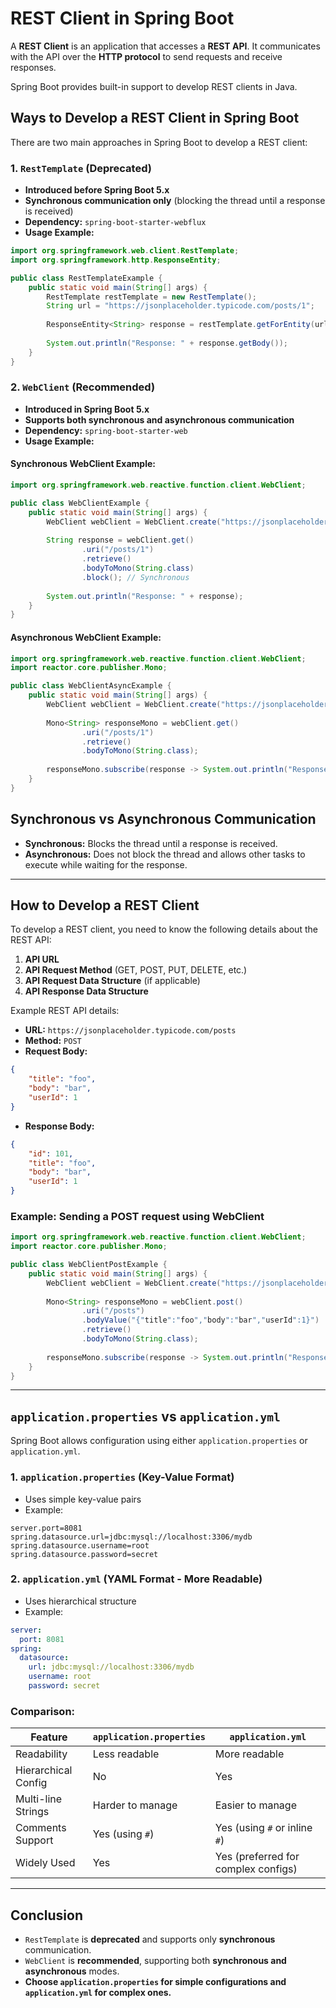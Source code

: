 # REST Client in Spring Boot

A **REST Client** is an application that accesses a **REST API**. It communicates with the API over the **HTTP protocol** to send requests and receive responses.

Spring Boot provides built-in support to develop REST clients in Java.

## Ways to Develop a REST Client in Spring Boot

There are two main approaches in Spring Boot to develop a REST client:

### 1. `RestTemplate` (Deprecated)
- **Introduced before Spring Boot 5.x**
- **Synchronous communication only** (blocking the thread until a response is received)
- **Dependency:** `spring-boot-starter-webflux`
- **Usage Example:**

```java
import org.springframework.web.client.RestTemplate;
import org.springframework.http.ResponseEntity;

public class RestTemplateExample {
    public static void main(String[] args) {
        RestTemplate restTemplate = new RestTemplate();
        String url = "https://jsonplaceholder.typicode.com/posts/1";
        
        ResponseEntity<String> response = restTemplate.getForEntity(url, String.class);
        
        System.out.println("Response: " + response.getBody());
    }
}
```

### 2. `WebClient` (Recommended)
- **Introduced in Spring Boot 5.x**
- **Supports both synchronous and asynchronous communication**
- **Dependency:** `spring-boot-starter-web`
- **Usage Example:**

#### Synchronous WebClient Example:
```java
import org.springframework.web.reactive.function.client.WebClient;

public class WebClientExample {
    public static void main(String[] args) {
        WebClient webClient = WebClient.create("https://jsonplaceholder.typicode.com");
        
        String response = webClient.get()
                .uri("/posts/1")
                .retrieve()
                .bodyToMono(String.class)
                .block(); // Synchronous
        
        System.out.println("Response: " + response);
    }
}
```

#### Asynchronous WebClient Example:
```java
import org.springframework.web.reactive.function.client.WebClient;
import reactor.core.publisher.Mono;

public class WebClientAsyncExample {
    public static void main(String[] args) {
        WebClient webClient = WebClient.create("https://jsonplaceholder.typicode.com");
        
        Mono<String> responseMono = webClient.get()
                .uri("/posts/1")
                .retrieve()
                .bodyToMono(String.class);
        
        responseMono.subscribe(response -> System.out.println("Response: " + response)); // Asynchronous
    }
}
```

## Synchronous vs Asynchronous Communication
- **Synchronous:** Blocks the thread until a response is received.
- **Asynchronous:** Does not block the thread and allows other tasks to execute while waiting for the response.

---

## How to Develop a REST Client
To develop a REST client, you need to know the following details about the REST API:
1. **API URL**
2. **API Request Method** (GET, POST, PUT, DELETE, etc.)
3. **API Request Data Structure** (if applicable)
4. **API Response Data Structure**

Example REST API details:
- **URL:** `https://jsonplaceholder.typicode.com/posts`
- **Method:** `POST`
- **Request Body:**
```json
{
    "title": "foo",
    "body": "bar",
    "userId": 1
}
```
- **Response Body:**
```json
{
    "id": 101,
    "title": "foo",
    "body": "bar",
    "userId": 1
}
```

### Example: Sending a POST request using WebClient
```java
import org.springframework.web.reactive.function.client.WebClient;
import reactor.core.publisher.Mono;

public class WebClientPostExample {
    public static void main(String[] args) {
        WebClient webClient = WebClient.create("https://jsonplaceholder.typicode.com");
        
        Mono<String> responseMono = webClient.post()
                .uri("/posts")
                .bodyValue("{"title":"foo","body":"bar","userId":1}")
                .retrieve()
                .bodyToMono(String.class);
        
        responseMono.subscribe(response -> System.out.println("Response: " + response));
    }
}
```

---

## `application.properties` vs `application.yml`
Spring Boot allows configuration using either `application.properties` or `application.yml`.

### **1. `application.properties` (Key-Value Format)**
- Uses simple key-value pairs
- Example:
```properties
server.port=8081
spring.datasource.url=jdbc:mysql://localhost:3306/mydb
spring.datasource.username=root
spring.datasource.password=secret
```

### **2. `application.yml` (YAML Format - More Readable)**
- Uses hierarchical structure
- Example:
```yaml
server:
  port: 8081
spring:
  datasource:
    url: jdbc:mysql://localhost:3306/mydb
    username: root
    password: secret
```

### **Comparison:**
| Feature              | `application.properties` | `application.yml` |
|----------------------|-------------------------|-------------------|
| Readability         | Less readable            | More readable    |
| Hierarchical Config | No                        | Yes             |
| Multi-line Strings  | Harder to manage         | Easier to manage |
| Comments Support    | Yes (using `#`)          | Yes (using `#` or inline `#`) |
| Widely Used        | Yes                        | Yes (preferred for complex configs) |

---

## Conclusion
- `RestTemplate` is **deprecated** and supports only **synchronous** communication.
- `WebClient` is **recommended**, supporting both **synchronous and asynchronous** modes.
- **Choose `application.properties` for simple configurations and `application.yml` for complex ones.**

